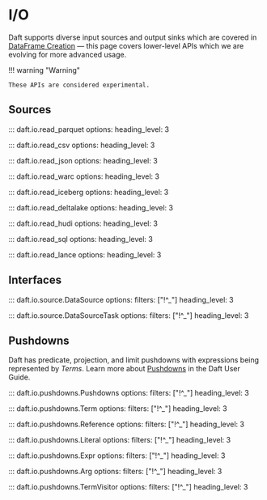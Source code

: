 # I/O

Daft supports diverse input sources and output sinks which are covered in [DataFrame Creation](dataframe_creation.md) —
this page covers lower-level APIs which we are evolving for more advanced usage.

!!! warning "Warning"

    These APIs are considered experimental.

## Sources

::: daft.io.read_parquet
    options:
        heading_level: 3

::: daft.io.read_csv
    options:
        heading_level: 3

::: daft.io.read_json
    options:
        heading_level: 3

::: daft.io.read_warc
    options:
        heading_level: 3

::: daft.io.read_iceberg
    options:
        heading_level: 3

::: daft.io.read_deltalake
    options:
        heading_level: 3

::: daft.io.read_hudi
    options:
        heading_level: 3

::: daft.io.read_sql
    options:
        heading_level: 3

::: daft.io.read_lance
    options:
        heading_level: 3


## Interfaces

::: daft.io.source.DataSource
    options:
        filters: ["!^_"]
        heading_level: 3

::: daft.io.source.DataSourceTask
    options:
        filters: ["!^_"]
        heading_level: 3

## Pushdowns

Daft has predicate, projection, and limit pushdowns with expressions being represented by *Terms*. Learn more about [Pushdowns](../advanced/pushdowns.md) in the Daft User Guide.

::: daft.io.pushdowns.Pushdowns
    options:
        filters: ["!^_"]
        heading_level: 3

::: daft.io.pushdowns.Term
    options:
        filters: ["!^_"]
        heading_level: 3

::: daft.io.pushdowns.Reference
    options:
        filters: ["!^_"]
        heading_level: 3

::: daft.io.pushdowns.Literal
    options:
        filters: ["!^_"]
        heading_level: 3

::: daft.io.pushdowns.Expr
    options:
        filters: ["!^_"]
        heading_level: 3

::: daft.io.pushdowns.Arg
    options:
        filters: ["!^_"]
        heading_level: 3

::: daft.io.pushdowns.TermVisitor
    options:
        filters: ["!^_"]
        heading_level: 3
